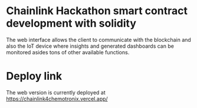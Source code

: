 # Chainlink Hackathon smart contract development with solidity

The web interface allows the client to communicate with the blockchain and also the IoT device where insights and generated dashboards can be monitored asides tons of other available functions.

# Deploy link

The web version is currently deployed at https://chainlink4chemotronix.vercel.app/
